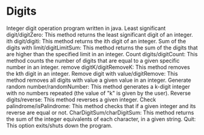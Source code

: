 # Digits
Integer digit operation program written in java.
Least significant digit/digitZero: This method returns the least significant digit of an integer.
ith digit/digiti: This method returns the ith digit of an integer.
Sum of the digits with limit/digitLimitSum: This method returns the sum of the digits that are higher than the specified limit in an integer.
Count digits/digitCount: This method counts the number of digits that are equal to a given specific number in an integer.
remove digitK/digitRemoveK: This method removes the kth digit in an integer.
Remove digit with value/digitRemove: This method removes all digits with value a given value in an integer.
Generate random number/randomNumber: This method generates a k-digit integer with no numbers repeated (the value of "k" is given by the user).
Reverse digits/reverse: This method reverses a given integer.
Check palindrome/isPalindrome: This method checks that if a given integer and its reverse are equal or not.
CharDigitSum/charDigitSum: This method returns the sum of the integer equivalents of each character, in a given string.
Quit: This option exits/shuts down the program.
